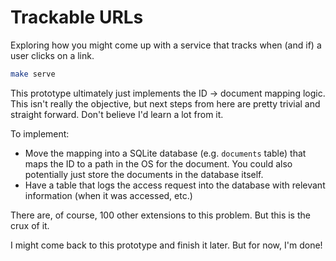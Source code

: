 # Trackable URLs

Exploring how you might come up with a service that tracks when (and if) a user
clicks on a link.

```bash
make serve
```

This prototype ultimately just implements the ID -> document mapping logic. This
isn't really the objective, but next steps from here are pretty trivial and
straight forward. Don't believe I'd learn a lot from it.

To implement:

- Move the mapping into a SQLite database (e.g. `documents` table) that maps the
  ID to a path in the OS for the document. You could also potentially just store
  the documents in the database itself.
- Have a table that logs the access request into the database with relevant
  information (when it was accessed, etc.)

There are, of course, 100 other extensions to this problem. But this is the crux
of it.

I might come back to this prototype and finish it later. But for now, I'm done!
